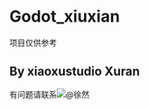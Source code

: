 # Godot_xiuxian
项目仅供参考

## By xiaoxustudio Xuran
有问题请联系![@徐然](https://space.bilibili.com/291565199)
